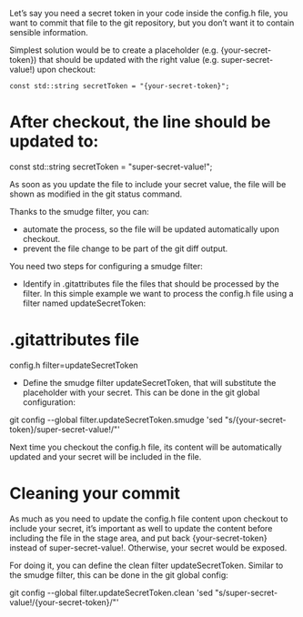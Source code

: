 Let’s say you need a secret token in your code inside the config.h file, you want to commit that file to the git repository, but you don’t want it to contain sensible information.

Simplest solution would be to create a placeholder (e.g. {your-secret-token}) that should be updated with the right value (e.g. super-secret-value!) upon checkout:

`const std::string secretToken = "{your-secret-token}";`

# After checkout, the line should be updated to:
const std::string secretToken = "super-secret-value!";

As soon as you update the file to include your secret value, the file will be shown as modified in the git status command.

Thanks to the smudge filter, you can:

   * automate the process, so the file will be updated automatically upon checkout.
   * prevent the file change to be part of the git diff output.

You need two steps for configuring a smudge filter:

   * Identify in .gitattributes file the files that should be processed by the filter. In this simple example we want to process the config.h file using a filter named updateSecretToken:

# .gitattributes file
config.h filter=updateSecretToken

   * Define the smudge filter updateSecretToken, that will substitute the placeholder with your secret. This can be done in the git global configuration:

git config --global filter.updateSecretToken.smudge 'sed "s/{your-secret-token}/super-secret-value!/"'

Next time you checkout the config.h file, its content will be automatically updated and your secret will be included in the file.

# Cleaning your commit

As much as you need to update the config.h file content upon checkout to include your secret, it’s important as well to update the content before including the file in the stage area, and put back {your-secret-token} instead of super-secret-value!. Otherwise, your secret would be exposed.

For doing it, you can define the clean filter updateSecretToken. Similar to the smudge filter, this can be done in the git global config:

git config --global filter.updateSecretToken.clean 'sed "s/super-secret-value!/{your-secret-token}/"'


